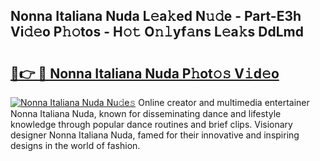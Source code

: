 ## Nonna Italiana Nuda L𝚎a𝚔ed N𝚞𝚍e - Part-E3h Vi𝚍𝚎o P𝚑𝚘tos - H𝚘𝚝 O𝚗𝚕yf𝚊ns L𝚎a𝚔s DdLmd

# <h2><a href="http://kf7b44.oniu.top/?m=Nonna+Italiana+Nuda">🔗👉 🔴 Nonna Italiana Nuda P𝚑ot𝚘𝚜 V𝚒d𝚎o</a></h2>

[![Nonna Italiana Nuda Nu𝚍e𝚜](https://i.imgur.com/0qMVB7G.gif)](http://kf7b44.oniu.top/?m=Nonna+Italiana+Nuda)
Online creator and multimedia entertainer Nonna Italiana Nuda, known for disseminating dance and lifestyle knowledge through popular dance routines and brief clips. Visionary designer Nonna Italiana Nuda, famed for their innovative and inspiring designs in the world of fashion.  
